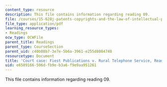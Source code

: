 ```yaml
---
content_type: resource
description: This file contains information regarding reading 09.
file: /courses/15-628j-patents-copyrights-and-the-law-of-intellectual-property-spring-2013/e6589166506dfb9eb3a6f9e9aa951261_MIT15_628JS13_read09.pdf
file_type: application/pdf
learning_resource_types:
- Readings
ocw_type: OCWFile
parent_title: Readings
parent_type: CourseSection
parent_uid: c40b08b7-3e7e-5b6a-3961-e255d8084748
resourcetype: Document
title: 'Court case: Fiest Publications v. Rural Telephone Service, Reading 9'
uid: e6589166-506d-fb9e-b3a6-f9e9aa951261
---
```

This file contains information regarding reading 09.

